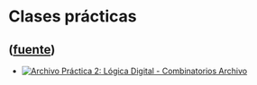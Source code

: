 # Clases prácticas
([fuente](https://campus.exactas.uba.ar/course/view.php?id=1100&section=3))
---
  - [![Archivo](https://campus.exactas.uba.ar/theme/image.php/magazine/core/1462913092/f/pdf) Práctica 2: Lógica Digital - Combinatorios Archivo](https://campus.exactas.uba.ar/mod/resource/view.php?id=60287)

